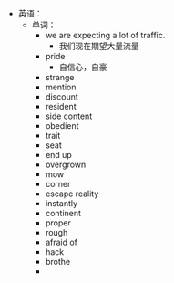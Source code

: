 - 英语：
	- 单词：
		- we are expecting a lot of traffic.
			- 我们现在期望大量流量
		- pride
			- 自信心，自豪
		- strange
		- mention
		- discount
		- resident
		- side content
		- obedient
		- trait
		- seat
		- end up
		- overgrown
		- mow
		- corner
		- escape reality
		- instantly
		- continent
		- proper
		- rough
		- afraid of
		- hack
		- brothe
		-